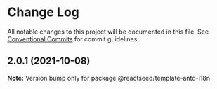 # Change Log

All notable changes to this project will be documented in this file.
See [Conventional Commits](https://conventionalcommits.org) for commit guidelines.

## 2.0.1 (2021-10-08)

**Note:** Version bump only for package @reactseed/template-antd-i18n
